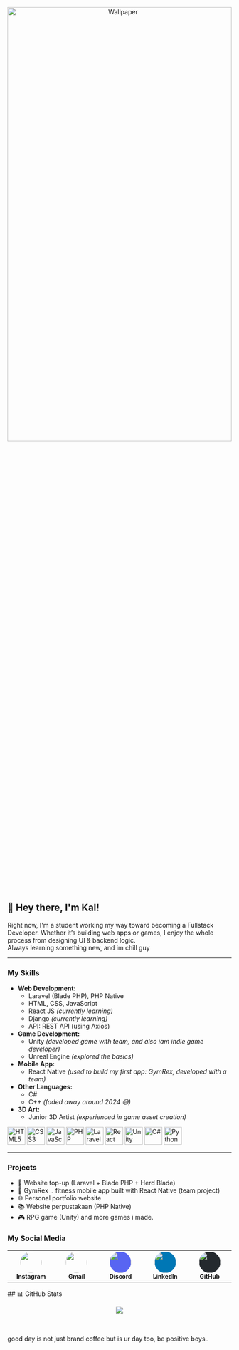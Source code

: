 <p align="center">
  <img src="https://i.pinimg.com/1200x/01/4b/ed/014bed03301791abacf69b8c0df23c0b.jpg" alt="Wallpaper" width="100%" height="50%">
</p>
<br/>

## 👋 Hey there, I'm Kal!

Right now, I'm a student working my way toward becoming a Fullstack Developer. Whether it’s building web apps or games, I enjoy the whole process from designing UI & backend logic. 
<br/>
Always learning something new, and im chill guy


---


### My Skills
- **Web Development:**
  - Laravel (Blade PHP), PHP Native
  - HTML, CSS, JavaScript
  - React JS *(currently learning)*
  - Django *(currently learning)*
  - API: REST API (using Axios)
- **Game Development:**
  - Unity *(developed game with team, and also iam indie game developer)*
  - Unreal Engine *(explored the basics)*
- **Mobile App:**
  - React Native *(used to build my first app: GymRex, developed with a team)*
- **Other Languages:**
  - C#
  - C++ *(faded away around 2024 😅)*
- **3D Art:**
  - Junior 3D Artist *(experienced in game asset creation)*


<p align="left">
  <img src="https://cdn.jsdelivr.net/gh/devicons/devicon/icons/html5/html5-original.svg" alt="HTML5" width="40" height="40"/>
  <img src="https://cdn.jsdelivr.net/gh/devicons/devicon/icons/css3/css3-original.svg" alt="CSS3" width="40" height="40"/>
  <img src="https://cdn.jsdelivr.net/gh/devicons/devicon/icons/javascript/javascript-original.svg" alt="JavaScript" width="40" height="40"/>
  <img src="https://cdn.jsdelivr.net/gh/devicons/devicon/icons/php/php-original.svg" alt="PHP" width="40" height="40"/>
  <img src="https://cdn.jsdelivr.net/gh/devicons/devicon/icons/laravel/laravel-original.svg" alt="Laravel" width="40" height="40"/>
  <img src="https://cdn.jsdelivr.net/gh/devicons/devicon/icons/react/react-original.svg" alt="React" width="40" height="40"/>
  <img src="https://cdn.jsdelivr.net/gh/devicons/devicon/icons/unity/unity-original.svg" alt="Unity" width="40" height="40"/>
  <img src="https://cdn.jsdelivr.net/gh/devicons/devicon/icons/csharp/csharp-original.svg" alt="C#" width="40" height="40"/>
  <img src="https://cdn.jsdelivr.net/gh/devicons/devicon/icons/python/python-original.svg" alt="Python" width="40" height="40"/>
</p>

---

### Projects
- 💸 Website top-up (Laravel + Blade PHP + Herd Blade)
- 📱 GymRex .. fitness mobile app built with React Native (team project)
- 🌐 Personal portfolio website
- 📚 Website perpustakaan (PHP Native)
- 🎮 RPG game (Unity)
  and more games i made.

### My Social Media 

<table align="center">
  <tr>
    <td align="center" width="110">
      <a href="https://www.instagram.com/kal.putra_/" target="_blank">
        <img src="https://cdn-icons-png.flaticon.com/512/2111/2111463.png" width="48" style="border-radius: 50%;"><br>
        <sub><b>Instagram</b></sub>
      </a>
    </td>
    <td align="center" width="110">
      <a href="mailto:gregethaikal@gmail.com" target="_blank">
        <img src="https://cdn-icons-png.flaticon.com/512/732/732200.png" width="48" style="border-radius: 50%;"><br>
        <sub><b>Gmail</b></sub>
      </a>
    </td>
    <td align="center" width="110">
      <a href="https://discord.com/users/kalfein" target="_blank">
        <img src="https://cdn-icons-png.flaticon.com/512/3670/3670157.png" width="48" style="border-radius: 50%; background: #5865F2;"><br>
        <sub><b>Discord</b></sub>
      </a>
    </td>
    <td align="center" width="110">
      <a href="https://www.linkedin.com/in/muhammad-haikal-putra-yandita-337a36299/" target="_blank">
        <img src="https://cdn-icons-png.flaticon.com/512/174/174857.png" width="48" style="border-radius: 50%; background: #0077B5;"><br>
        <sub><b>LinkedIn</b></sub>
      </a>
    </td>
    <td align="center" width="110">
      <a href="https://github.com/kalfein" target="_blank">
        <img src="https://cdn-icons-png.flaticon.com/512/733/733553.png" width="48" style="border-radius: 50%; background: #24292e;"><br>
        <sub><b>GitHub</b></sub>
      </a>
    </td>
  </tr>
</table>
## 📊 GitHub Stats

<p align="center">
  <img src="https://metrics.lecoq.io/Kalputra?template=classic&config.timezone=Asia%2FJakarta&config.display=large" />
</p>


<br/>
<br/>
  good day is not just brand coffee but is ur day too, be positive boys..

